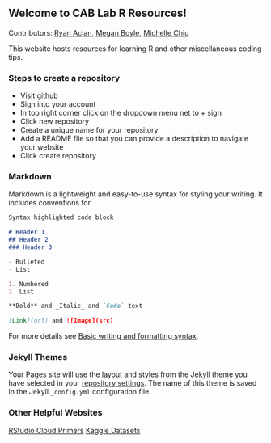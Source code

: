## Welcome to CAB Lab R Resources!

Contributors: [Ryan Aclan](https://github.com/raclan), [Megan Boyle](https://github.com/megbb), [Michelle Chiu](https://github.com/mchiu91)

This website hosts resources for learning R and other miscellaneous coding tips.

### Steps to create a repository 

- Visit [github](https://github.com)
- Sign into your account 
- In top right corner click on the dropdown menu net to + sign
 <img src="Plusgit" class="img-responsive" alt=""> </div>
- Click new repository 
- Create a unique name for your repository
- Add a README file so that you can provide a description to navigate your website 
 <img src="READMEgit" class="img-responsive" alt=""> </div>
- Click create repository 
<img src="Creategit" class="img-responsive" alt=""> </div>

### Markdown

Markdown is a lightweight and easy-to-use syntax for styling your writing. It includes conventions for

```markdown
Syntax highlighted code block

# Header 1
## Header 2
### Header 3

- Bulleted
- List

1. Numbered
2. List

**Bold** and _Italic_ and `Code` text

[Link](url) and ![Image](src)
```

For more details see [Basic writing and formatting syntax](https://docs.github.com/en/github/writing-on-github/getting-started-with-writing-and-formatting-on-github/basic-writing-and-formatting-syntax).

### Jekyll Themes

Your Pages site will use the layout and styles from the Jekyll theme you have selected in your [repository settings](https://github.com/mchiu91/cabr/settings/pages). The name of this theme is saved in the Jekyll `_config.yml` configuration file.

### Other Helpful Websites

[RStudio Cloud Primers](https://rstudio.cloud/learn/primers)
[Kaggle Datasets](https://www.kaggle.com/datasets)
